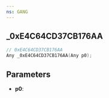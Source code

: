 ```yaml
---
ns: GANG
---
```

## _0xE4C64CD37CB176AA

```c
// 0xE4C64CD37CB176AA
Any _0xE4C64CD37CB176AA(Any p0);
```

## Parameters
* **p0**:
